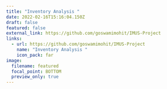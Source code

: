 ```yaml
---
title: "Inventory Analysis "
date: 2022-02-16T15:16:04.150Z
draft: false
featured: false
external_link: https://github.com/goswamimohit/IMUS-Project
links:
  - url: https://github.com/goswamimohit/IMUS-Project
    name: "Inventory Analysis "
    icon_pack: far
image:
  filename: featured
  focal_point: BOTTOM
  preview_only: true
---
```


